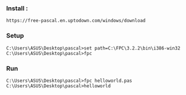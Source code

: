### Install :
```https://free-pascal.en.uptodown.com/windows/download```
### Setup
```C:\Users\ASUS\Desktop\pascal>set path=C:\FPC\3.2.2\bin\i386-win32```
```C:\Users\ASUS\Desktop\pascal>fpc```
### Run
```C:\Users\ASUS\Desktop\pascal>fpc helloworld.pas```
```C:\Users\ASUS\Desktop\pascal>helloworld```
